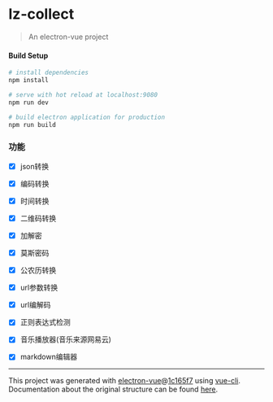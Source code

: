 # lz-collect

> An electron-vue project

#### Build Setup
``` bash
# install dependencies
npm install

# serve with hot reload at localhost:9080
npm run dev

# build electron application for production
npm run build

```

### 功能
* [x] json转换
* [x] 编码转换
* [x] 时间转换
* [x] 二维码转换
* [x] 加解密
* [x] 莫斯密码
* [x] 公农历转换
* [x] url参数转换
* [x] url编解码
* [x] 正则表达式检测

* [x] 音乐播放器(音乐来源网易云)
* [x] markdown编辑器

---

This project was generated with [electron-vue](https://github.com/SimulatedGREG/electron-vue)@[1c165f7](https://github.com/SimulatedGREG/electron-vue/tree/1c165f7c5e56edaf48be0fbb70838a1af26bb015) using [vue-cli](https://github.com/vuejs/vue-cli). Documentation about the original structure can be found [here](https://simulatedgreg.gitbooks.io/electron-vue/content/index.html).
